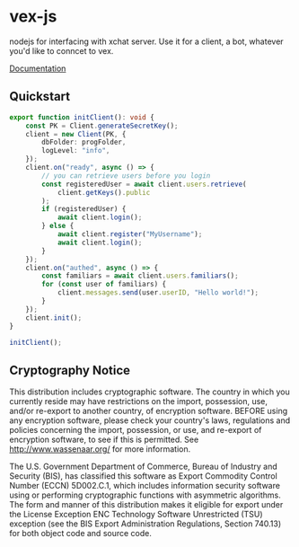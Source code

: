 # vex-js

nodejs for interfacing with xchat server. Use it for a client, a bot, whatever you'd like to conncet to vex.

<a href="https://vex-chat.github.io/vex-js/">Documentation</a>

## Quickstart

```ts
export function initClient(): void {
    const PK = Client.generateSecretKey();
    client = new Client(PK, {
        dbFolder: progFolder,
        logLevel: "info",
    });
    client.on("ready", async () => {
        // you can retrieve users before you login
        const registeredUser = await client.users.retrieve(
            client.getKeys().public
        );
        if (registeredUser) {
            await client.login();
        } else {
            await client.register("MyUsername");
            await client.login();
        }
    });
    client.on("authed", async () => {
        const familiars = await client.users.familiars();
        for (const user of familiars) {
            client.messages.send(user.userID, "Hello world!");
        }
    });
    client.init();
}

initClient();
```

## Cryptography Notice

This distribution includes cryptographic software. The country in which you currently reside may have restrictions on the import, possession, use, and/or re-export to another country, of encryption software.
BEFORE using any encryption software, please check your country's laws, regulations and policies concerning the import, possession, or use, and re-export of encryption software, to see if this is permitted.
See <http://www.wassenaar.org/> for more information.

The U.S. Government Department of Commerce, Bureau of Industry and Security (BIS), has classified this software as Export Commodity Control Number (ECCN) 5D002.C.1, which includes information security software using or performing cryptographic functions with asymmetric algorithms.
The form and manner of this distribution makes it eligible for export under the License Exception ENC Technology Software Unrestricted (TSU) exception (see the BIS Export Administration Regulations, Section 740.13) for both object code and source code.
